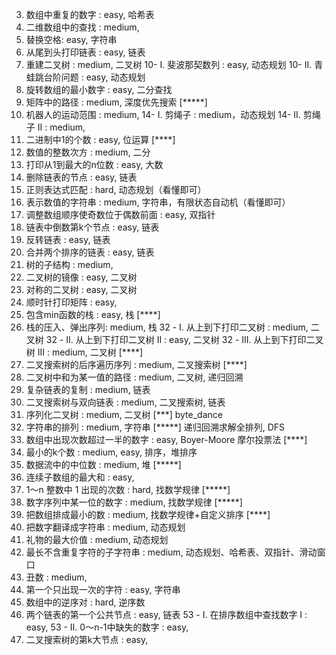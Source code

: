 03. 数组中重复的数字 : easy, 哈希表
04. 二维数组中的查找 : medium, 
05. 替换空格: easy, 字符串
06. 从尾到头打印链表 : easy, 链表
07. 重建二叉树 : medium, 二叉树
10- I. 斐波那契数列 : easy, 动态规划
10- II. 青蛙跳台阶问题 : easy, 动态规划
11. 旋转数组的最小数字 : easy, 二分查找
12. 矩阵中的路径 : medium, 深度优先搜索 [*****]
13. 机器人的运动范围 : medium, 
14- I. 剪绳子 : medium，动态规划
14- II. 剪绳子 II : medium,
15. 二进制中1的个数 : easy, 位运算 [****]
16. 数值的整数次方 : medium, 二分
17. 打印从1到最大的n位数 : easy, 大数
18. 删除链表的节点 : easy, 链表
19. 正则表达式匹配 : hard, 动态规划（看懂即可）
20. 表示数值的字符串 : medium, 字符串，有限状态自动机（看懂即可）
21. 调整数组顺序使奇数位于偶数前面 : easy, 双指针
22. 链表中倒数第k个节点 : easy, 链表
24. 反转链表 : easy, 链表
25. 合并两个排序的链表 : easy, 链表
26. 树的子结构 : medium, 
27. 二叉树的镜像 : easy, 二叉树
28. 对称的二叉树 : easy, 二叉树
29. 顺时针打印矩阵 : easy, 
30. 包含min函数的栈 : easy,  栈 [****]
31. 栈的压入、弹出序列: medium, 栈
32 - I. 从上到下打印二叉树 : medium, 二叉树
32 - II. 从上到下打印二叉树 II : easy, 二叉树
32 - III. 从上到下打印二叉树 III : medium, 二叉树 [****]
33. 二叉搜索树的后序遍历序列 : medium, 二叉搜索树 [****]
34. 二叉树中和为某一值的路径 : medium, 二叉树, 递归回溯
35. 复杂链表的复制 : medium, 链表
36. 二叉搜索树与双向链表 : medium, 二叉搜索树, 链表
37. 序列化二叉树 : medium, 二叉树 [***] byte_dance
38. 字符串的排列 : medium, 字符串 [*****] 递归回溯求解全排列, DFS
39. 数组中出现次数超过一半的数字 : easy, Boyer-Moore 摩尔投票法 [****]
40. 最小的k个数 : medium, easy, 排序，堆排序
41. 数据流中的中位数 : medium, 堆 [*****]
42. 连续子数组的最大和 : easy,
43. 1～n 整数中 1 出现的次数 : hard, 找数学规律 [*****]
44. 数字序列中某一位的数字 : medium, 找数学规律 [*****]
45. 把数组排成最小的数 : medium, 找数学规律+自定义排序 [****]
46. 把数字翻译成字符串 : medium, 动态规划
47. 礼物的最大价值 : medium, 动态规划
48. 最长不含重复字符的子字符串 : medium, 动态规划、哈希表、双指针、滑动窗口
49. 丑数 : medium,
50. 第一个只出现一次的字符 : easy, 字符串
51. 数组中的逆序对 : hard, 逆序数
52. 两个链表的第一个公共节点 : easy, 链表
53 - I. 在排序数组中查找数字 I : easy, 
53 - II. 0～n-1中缺失的数字 : easy,
54. 二叉搜索树的第k大节点 : easy, 